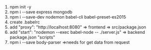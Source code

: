 1. npm init -y
2. npm i --save express mongodb
3. npm i --save-dev nodemon babel-cli babel-preset-es2015
4. create .babelrc
5. add "proxy": "http://localhost:8080" => frontend  => src/package.json
6. add "start": "nodemon --exec babel-node -- ./server.js"  => backend package.json "scripts"
7. npm i --save body-parser =>needs for get data from request
